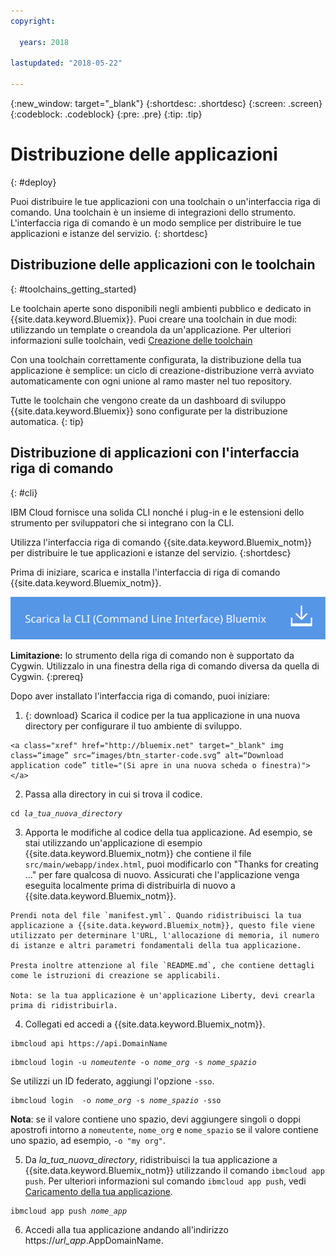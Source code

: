```yaml
---
copyright:

  years: 2018

lastupdated: "2018-05-22"

---
```


{:new_window: target="_blank"}
{:shortdesc: .shortdesc}
{:screen: .screen}
{:codeblock: .codeblock}
{:pre: .pre}
{:tip: .tip}

# Distribuzione delle applicazioni
{: #deploy}

Puoi distribuire le tue applicazioni con una toolchain o un'interfaccia riga di comando. Una toolchain è un insieme di integrazioni dello strumento. L'interfaccia riga di comando è un modo semplice per distribuire le tue applicazioni e istanze del servizio.
{: shortdesc}

## Distribuzione delle applicazioni con le toolchain
{: #toolchains_getting_started}

Le toolchain aperte sono disponibili negli ambienti pubblico e dedicato in {{site.data.keyword.Bluemix}}. Puoi creare una toolchain in due modi: utilizzando un template o creandola da un'applicazione. Per ulteriori informazioni sulle toolchain, vedi [Creazione delle toolchain](../services/ContinuousDelivery/toolchains_working.html#toolchains_getting_started)

Con una toolchain correttamente configurata, la distribuzione della tua applicazione è semplice: un ciclo di creazione-distribuzione verrà avviato automaticamente con ogni unione al ramo master nel tuo repository.

Tutte le toolchain che vengono create da un dashboard di sviluppo {{site.data.keyword.Bluemix}} sono configurate per la distribuzione automatica.
{: tip}

## Distribuzione di applicazioni con l'interfaccia riga di comando
{: #cli}

IBM Cloud fornisce una solida CLI nonché i plug-in e le estensioni dello strumento per sviluppatori che si integrano con la CLI.

Utilizza l'interfaccia riga di comando {{site.data.keyword.Bluemix_notm}} per distribuire le tue applicazioni e istanze del servizio.
{:shortdesc}

Prima di iniziare, scarica e installa l'interfaccia di riga di comando {{site.data.keyword.Bluemix_notm}}.

<p>
<a class="xref" href="https://clis.ng.bluemix.net" target="_blank" title="(Si apre in una nuova scheda o finestra)"><img class="image" src="images/btn_bx_commandline.svg" alt="Scarica l'interfaccia riga di comando Bluemix" /></a>
</p>

**Limitazione:** lo strumento della riga di comando non è supportato da Cygwin. Utilizzalo in una finestra della riga di comando diversa da quella di Cygwin.
{:prereq}

Dopo aver installato l'interfaccia riga di comando, puoi iniziare:

  1. {: download} Scarica il codice per la tua applicazione in una nuova directory per configurare il tuo ambiente di sviluppo.

    <a class="xref" href="http://bluemix.net" target="_blank" img class=“image” src=“images/btn_starter-code.svg” alt=“Download application code” title="(Si apre in una nuova scheda o finestra)"></a>

  2. Passa alla directory in cui si trova il codice.

  <pre class="pre"><code class="hljs">cd <var class="keyword varname">la_tua_nuova_directory</var></code></pre>

  3.  Apporta le modifiche al codice della tua applicazione. Ad esempio, se stai utilizzando un'applicazione di esempio {{site.data.keyword.Bluemix_notm}} che contiene il file `src/main/webapp/index.html`, puoi modificarlo con "Thanks for creating ..." per fare qualcosa di nuovo. Assicurati che l'applicazione venga eseguita localmente prima di distribuirla di nuovo a {{site.data.keyword.Bluemix_notm}}.

    Prendi nota del file `manifest.yml`. Quando ridistribuisci la tua applicazione a {{site.data.keyword.Bluemix_notm}}, questo file viene utilizzato per determinare l'URL, l'allocazione di memoria, il numero di istanze e altri parametri fondamentali della tua applicazione.

    Presta inoltre attenzione al file `README.md`, che contiene dettagli come le istruzioni di creazione se applicabili.

    Nota: se la tua applicazione è un'applicazione Liberty, devi crearla prima di ridistribuirla.

  4. Collegati ed accedi a {{site.data.keyword.Bluemix_notm}}.

  <pre class="pre"><code class="hljs">ibmcloud api https://api.<span class="keyword" data-hd-keyref="DomainName">DomainName</span></code></pre>

  <pre class="pre"><code class="hljs">ibmcloud login -u <var class="keyword varname" data-hd-keyref="user_ID">nomeutente</var> -o <var class="keyword varname" data-hd-keyref="org_name">nome_org</var> -s <var class="keyword varname" data-hd-keyref="space_name">nome_spazio</var></code></pre>

  Se utilizzi un ID federato, aggiungi l'opzione `-sso`.

  <pre class="pre"><code class="hljs">ibmcloud login  -o <var class="keyword varname" data-hd-keyref="org_name">nome_org</var> -s <var class="keyword varname" data-hd-keyref="space_name">nome_spazio</var> -sso</code></pre>

  **Nota**: se il valore contiene uno spazio, devi aggiungere singoli o doppi apostrofi intorno a `nomeutente`, `nome_org` e  `nome_spazio` se il valore contiene uno spazio, ad esempio, `-o "my org"`.

  5. Da <var class="keyword varname">la_tua_nuova_directory</var>, ridistribuisci la tua applicazione a {{site.data.keyword.Bluemix_notm}} utilizzando il comando `ibmcloud app push`. Per ulteriori informazioni sul comando `ibmcloud app push`, vedi [Caricamento della tua applicazione](/docs/starters/upload_app.html).

  <pre class="pre"><code class="hljs">ibmcloud app push <var class="keyword varname" data-hd-keyref="app_name">nome_app</var></code></pre>

  6. Accedi alla tua applicazione andando all'indirizzo https://<var class="keyword varname" data-hd-keyref="app_url">url_app</var>.<span class="keyword" data-hd-keyref="APPDomain">AppDomainName</span>.
